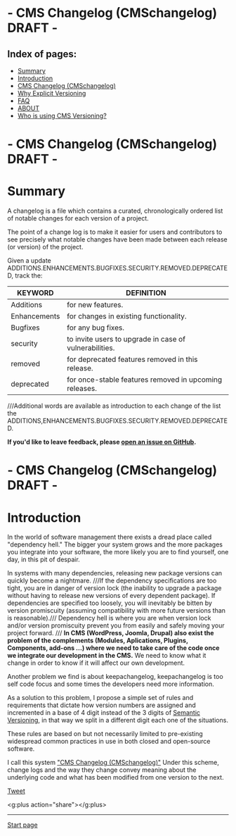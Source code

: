 # - CMS Changelog (CMSchangelog) DRAFT -

Index of pages:
---------------

* [Summary](/README.md#Summary)
* [Introduction](/README.md#Introduction)
* [CMS Changelog (CMSchangelog)](/CHANGELOG.md)
* [Why Explicit Versioning](/WHY.md)
* [FAQ](/FAQ.md)
* [ABOUT](/ABOUT.md)
* [Who is using CMS Versioning?](/USERS.md)

# - CMS Changelog (CMSchangelog) DRAFT -


# <a name="Summary"></a>Summary

A changelog is a file which contains a curated, chronologically ordered list of notable changes for each version of a project.

The point of a change log is to make it easier for users and contributors to see precisely what notable changes have been made between each release (or version) of the project.

Given a update ADDITIONS.ENHANCEMENTS.BUGFIXES.SECURITY.REMOVED.DEPRECATED, track the:

|KEYWORD | DEFINITION
--------|--------
Additions| for new features.
Enhancements| for changes in existing functionality.
Bugfixes| for any bug fixes.
security| to invite users to upgrade in case of vulnerabilities.
removed| for deprecated features removed in this release.
deprecated| for once-stable features removed in upcoming releases.

///Additional words are available as introduction to each change of the list the ADDITIONS,ENHANCEMENTS.BUGFIXES.SECURITY.REMOVED.DEPRECATED.
  
**If you'd like to leave feedback, please [open an issue on GitHub](https://github.com/colomet/CMSchangelog/issues).**
  
# - CMS Changelog (CMSchangelog) DRAFT -  

# <a name="Introduction"></a>Introduction

In the world of software management there exists a dread place called "dependency hell." The bigger your system grows and the more packages you integrate into your software, the more likely you are to find yourself, one day, in this pit of despair.

In systems with many dependencies, releasing new package versions can quickly become a nightmare. ///If the dependency specifications are too tight, you are in danger of version lock (the inability to upgrade a package without having to release new versions of every dependent package). If dependencies are specified too loosely, you will inevitably be bitten by version promiscuity (assuming compatibility with more future versions than is reasonable).///
Dependency hell is where you are when version lock and/or version promiscuity prevent you from easily and safely moving your project forward.
///
**In CMS (WordPress, Joomla, Drupal) also exist the problem of the complements (Modules, Aplications, Plugins, Components, add-ons ...) where we need to take care of the code once we integrate our development in the CMS.** We need to know what it change in order to know if it will affect our own development.

Another problem we find is about keepachangelog, keepachangelog is too self code focus and some times the developers need more information.

As a solution to this problem, I propose a simple set of rules and requirements that dictate how version numbers are assigned and incremented in a base of 4 digit instead of the 3 digits of [Semantic Versioning](http://semver.org/), in that way we split in a different digit each one of the situations.

These rules are based on but not necessarily limited to pre-existing widespread common practices in use in both closed and open-source software.


I call this system ["CMS Changelog (CMSchangelog)"](/CHANGELOG.md) Under this scheme, change logs and the way they change convey meaning about the underlying code and what has been modified from one version to the next.


   <a href="https://twitter.com/share" class="twitter-share-button" data-show-count="false">Tweet</a><script async src="//platform.twitter.com/widgets.js" charset="utf-8"></script>
   
   <script src="https://apis.google.com/js/platform.js" async defer></script>
   <g:plus action="share"></g:plus>
 
---



[Start page](./)
